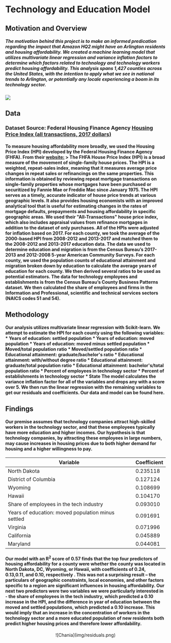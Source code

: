 # Technology and Education Model
  
## Motivation and Overview
  
##### The motivation behind this project is to make an informed predication regarding the impact that Amazon HQ2 might have on Arlington residents and housing affordability. We created a machine learning model that utilizes multivariate linear regression and variance inflation factors to determine which factors related to technology and technology workers predict housing affordability. This analysis spans 1,427 counties across the United States, with the intention to apply what we see in national trends to Arlington, or potentially any locale experiencing a boom in its technology sector.

<noscript>[![ ](https://public.tableau.com/static/images/YH/YHBDZG2J3/1_rss.png)](#)</noscript>

<object class="tableauViz" style="display:none;"><param name="host_url" value="https%3A%2F%2Fpublic.tableau.com%2F"> <param name="embed_code_version" value="3"> <param name="path" value="shared/YHBDZG2J3"> <param name="toolbar" value="yes"> <param name="static_image" value="https://public.tableau.com/static/images/YH/YHBDZG2J3/1.png"> <param name="animate_transition" value="yes"> <param name="display_static_image" value="yes"> <param name="display_spinner" value="yes"> <param name="display_overlay" value="yes"> <param name="display_count" value="yes"> <param name="filter" value="publish=yes"></object></div>

<script type="text/javascript">var divElement = document.getElementById('viz1566602504993'); var vizElement = divElement.getElementsByTagName('object')[0]; vizElement.style.width = '100%'; vizElement.style.height = (divElement.offsetWidth * 0.75) + 'px'; var scriptElement = document.createElement('script'); scriptElement.src = 'https://public.tableau.com/javascripts/api/viz_v1.js'; vizElement.parentNode.insertBefore(scriptElement, vizElement);</script></div>

## Data

### Dataset Source: Federal Housing Finance Agency [Housing Price Index (all transactions, 2017 dollars)](https://www.fhfa.gov/hpi)

#### To measure housing affordability more broadly, we used the Housing Price Index (HPI) developed by the Federal Housing Finance Agency (FHFA). From their [website:](https://www.fhfa.gov/DataTools/Downloads/Pages/House-Price-Index.aspx) > The FHFA House Price Index (HPI) is a broad measure of the movement of single-family house prices. The HPI is a weighted, repeat-sales index, meaning that it measures average price changes in repeat sales or refinancings on the same properties. This information is obtained by reviewing repeat mortgage transactions on single-family properties whose mortgages have been purchased or securitized by Fannie Mae or Freddie Mac since January 1975\. The HPI serves as a timely, accurate indicator of house price trends at various geographic levels. It also provides housing economists with an improved analytical tool that is useful for estimating changes in the rates of mortgage defaults, prepayments and housing affordability in specific geographic areas. We used their "All-Transactions" house price index, which also includes appraisal values from refinance mortgages in addition to the dataset of only purchases. All of the HPIs were adjusted for inflation based on 2017\. For each county, we took the average of the 2000-based HPI from 2008-2012 and 2013-2017 and matched them to the 2008-2012 and 2013-2017 education data. The data we used to determine education and migration is from the Census Bureau’s 2017-2013 and 2012-2008 5-year American Community Surveys. For each county, we used the population counts of educational attainment and migration broken down by education to calculate the average years of education for each county. We then derived several ratios to be used as potential estimators. The data for technology employees and establishments is from the Census Bureau’s County Business Patterns dataset. We then calculated the share of employees and firms in the Information and Professional, scientific and technical services sectors (NAICS codes 51 and 54).

## Methodology

#### Our analysis utilizes multivariate linear regression with Scikit-learn. We attempt to estimate the HPI for each county using the following variables: * Years of education: settled population * Years of education: moved population * Years of education: moved minus settled population * Moved/total population ratio * Moved/settled population ratio * Educational attainment: graduate/bachelor's ratio * Educational attainment: with/without degree ratio * Educational attainment: graduate/total population ratio * Educational attainment: bachelor's/total population ratio * Percent of employees in technology sector * Percent of establishments in technology sector * State The model calculates the variance inflation factor for all of the variables and drops any with a score over 5\. We then run the linear regression with the remaining variables to get our residuals and coefficients. Our data and model can be found here.</div>

## Findings

#### Our premise assumes that technology companies attract high-skilled workers in the technology sector, and that these employees typically have more education and higher incomes. Our hypothesis is that technology companies, by attracting these employees in large numbers, may cause increases in housing prices due to both higher demand for housing and a higher willingness to pay.

<table border="0" class="table table-striped">

<thead>

<tr style="text-align: center;">

<th>Variable</th>

<th>Coefficient</th>

</tr>

</thead>

<tbody>

<tr>

<td>North Dakota</td>

<td>0.235118</td>

</tr>

<tr>

<td>District of Columbia</td>

<td>0.127124</td>

</tr>

<tr>

<td>Wyoming</td>

<td>0.108699</td>

</tr>

<tr>

<td>Hawaii</td>

<td>0.104170</td>

</tr>

<tr>

<td>Share of employees in the tech industry</td>

<td>0.093010</td>

</tr>

<tr>

<td>Years of education: moved population minus settled</td>

<td>0.091691</td>

</tr>

<tr>

<td>Virginia</td>

<td>0.071996</td>

</tr>

<tr>

<td>California</td>

<td>0.045889</td>

</tr>

<tr>

<td>Maryland</td>

<td>0.044081</td>

</tr>

</tbody>

</table>

</center>

</div>

</div>

#### Our model with an R<sup>2</sup> score of 0.57 finds that the top four predictors of housing affordability for a county were whether the county was located in North Dakota, DC, Wyoming, or Hawaii, with coefficients of 0.24, 0.13,0.11, and 0.10, respectively . This was not a surprising result – the particulars of geographic constraints, local economies, and other factors specific to a region are significant influences in housing affordability. Our next two predictors were two variables we were particularly interested in - the share of employees in the tech industry, which predicted a 0.10 increase in the HPI, and the difference in year of education between the moved and settled populations, which predicted a 0.10 increase. This would imply that an increase in the concentration of workers in the technology sector and a more educated population of new residents both predict higher housing prices and therefore lower affordability.

<center>![Chania](img/residuals.png)</center>

